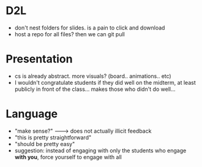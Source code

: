 # D2L
- don't nest folders for slides. is a pain to click and download
- host a repo for all files? then we can git pull

# Presentation
- cs is already abstract. more visuals? (board.. animations.. etc)
- I wouldn't congratulate students if they did well on the midterm,
  at least publicly in front of the class... makes those who didn't do well...

# Language
- "make sense?" ---> does not actually illicit feedback
- "this is pretty straightforward"
- "should be pretty easy"
- suggestion: instead of engaging with only the students who engage __with
  you__, force yourself to engage with all
